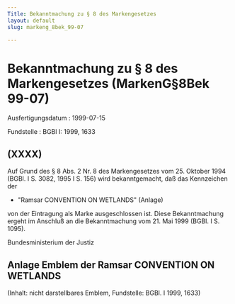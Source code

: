 ```yaml
---
Title: Bekanntmachung zu § 8 des Markengesetzes
layout: default
slug: markeng_8bek_99-07

---
```


# Bekanntmachung zu § 8 des Markengesetzes (MarkenG§8Bek 99-07)

Ausfertigungsdatum
:   1999-07-15

Fundstelle
:   BGBl I: 1999, 1633



## (XXXX)

Auf Grund des § 8 Abs. 2 Nr. 8 des Markengesetzes vom 25. Oktober 1994
(BGBl. I S. 3082, 1995 I S. 156) wird bekanntgemacht, daß das
Kennzeichen der

*   "Ramsar CONVENTION ON WETLANDS" (Anlage)



von der Eintragung als Marke ausgeschlossen ist.
Diese Bekanntmachung ergeht im Anschluß an die Bekanntmachung vom 21.
Mai 1999 (BGBl. I S. 1095).

Bundesministerium der Justiz


## Anlage Emblem der Ramsar CONVENTION ON WETLANDS

(Inhalt: nicht darstellbares Emblem,
Fundstelle: BGBl. I 1999, 1633)

